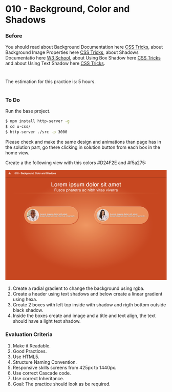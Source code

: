 # 010 - Background, Color and Shadows

### Before 
You should read about Background Documentation here [CSS Tricks][1], about Background Image Properties here [CSS Tricks][2], about Shadows Documentatio here [W3 School][3], about Using Box Shadow here [CSS Tricks][4] and about Using Text Shadow here [CSS Tricks][5].

#
The estimation for this practice is: 5 hours.
#

### To Do

Run the base project.

```sh
$ npm install http-server -g
$ cd u-css/
$ http-server ./src -p 3000
```

Please check and make the same design and animations than page has in the solution part, go there clicking in solution button from each box in the home view.

Create a the following view with this colors #D24F2E and #f5a275:

![alt text](resources/photo-example.jpg)

1. Create a radial gradient to change the background using rgba.
2. Create a header using text shadows and below create a linear gradient using hexa.
3. Create 2 boxes with left top inside with shadow and rigth bottom outside black shadow.
4. Inside the boxes create and image and a title and text align, the text should have a light text shadow.

 
### Evaluation Criteria

1. Make it Readable.
2. Good Practices.
3. Use HTML5.
4. Structure Naming Convention.
5. Responsive skills screens from 425px to 1440px.
6. Use correct Cascade code.
7. Use correct Inheritance.
8. Goal: The practice should look as be required.

 [1]: https://css-tricks.com/almanac/properties/b/background/   
 [2]: https://css-tricks.com/almanac/properties/b/background-image/ 
 [3]: https://www.w3schools.com/css/css3_shadows.asp 
 [4]: https://css-tricks.com/snippets/css/css-box-shadow/ 
 [5]: https://css-tricks.com/almanac/properties/t/text-shadow/
 [6]: http://www.cssmatic.com/box-shadow 
